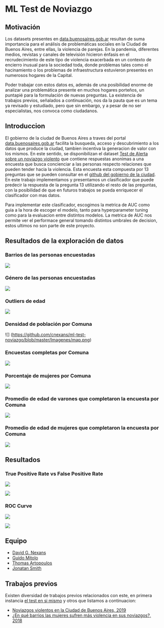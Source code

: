 # ML Test de Noviazgo

## Motivación

Los datasets presentes en [data.buenosaires.gob.ar](https://data.buenosaires.gob.ar/) resultan de suma importancia para el análisis de problemáticas sociales en la Ciudad de Buenos Aires, entre ellas, la violencia de parejas. En la pandemia, diferentes medios, revistas y canales de televisión hicieron énfasis en el recrudecimiento de este tipo de violencia exacerbada en un contexto de encierro inusual para la sociedad toda, donde problemas tales como el hacinamiento o los problemas de infraestructura estuvieron presentes en numerosos hogares de la Capital.

Poder trabajar con estos datos es, además de una posibilidad enorme de analizar una problemática presente en muchos hogares porteños, un puntapié para la formulación de nuevas preguntas. La existencia de trabajos previos, señalados a continuación, nos da la pauta que es un tema ya revisado y estudiado, pero que sin embargo, y a pesar de no ser especialistas, nos convoca como ciudadanos. 

## Introduccion

El gobierno de la ciudad de Buenos Aires a traves del portal [data.buenosaires.gob.ar](https://data.buenosaires.gob.ar/) facilita la busqueda, acceso y descubrimiento a los datos que produce la ciudad, tambien incentiva la generacion de valor con los mismos. En este sentido, se disponibilizan el dataset [Test de Alerta sobre un noviazgo violento](https://data.buenosaires.gob.ar/dataset/test-alerta-sobre-noviazgo-violento) que contiene respuestas anonimas a una encuesta que busca concienciar a las personas respecto relaciones que pueden tender hacia la violencia. Esta encuesta esta compuesta por 13 preguntas que se pueden consultar en el [github del gobierno de la ciudad](https://github.com/datosgcba/test_alerta_noviazgo_violento). En este trabajo implementamos y presentamos un clasificador que puede predecir la respuesta de la pregunta 13 utilizando el resto de las preguntas, con la posibilidad de que en futuros trabajos se pueda enriquecer el clasificador con mas datos.

Para implementar este clasificador, escogimos la metrica de AUC como guia a la hora de escoger el modelo, tanto para hyperparameter tuning como para la evaluacion entre distintos modelos. La metrica de AUC nos permite ver el performace general tomando distintos umbrales de decision, estos ultimos no son parte de este proyecto.

## Resultados de la exploración de datos

### Barrios de las personas encuestadas

![](https://github.com/cnexans/ml-test-noviazgo/blob/master/Imagenes/barriosdelosencuestados.png)

### Género de las personas encuestadas

![](https://github.com/cnexans/ml-test-noviazgo/blob/master/Imagenes/generoencuestados.png)

### Outliers de edad

![](https://github.com/cnexans/ml-test-noviazgo/blob/master/Imagenes/outliersedad.png)

### Densidad de población por Comuna

![] (https://github.com/cnexans/ml-test-noviazgo/blob/master/Imagenes/map.png)

### Encuestas completas por Comuna

![](https://github.com/cnexans/ml-test-noviazgo/blob/master/Imagenes/encuestascompletasporcomuna.png)

### Porcentaje de mujeres por Comuna

![](https://github.com/cnexans/ml-test-noviazgo/blob/master/Imagenes/porcentajedemujeresporcomuna.png)

### Promedio de edad de varones que completaron la encuesta por Comuna

![](https://github.com/cnexans/ml-test-noviazgo/blob/master/Imagenes/promediodeedaddevaronesquecompletaronlaencuesta.png)

### Promedio de edad de mujeres que completaron la encuesta por Comuna

![](https://github.com/cnexans/ml-test-noviazgo/blob/master/Imagenes/promediodeedaddemujeresquecompletaronlaencuesta.png)

## Resultados

### True Positive Rate vs False Positive Rate

![](https://github.com/cnexans/ml-test-noviazgo/blob/master/Imagenes/tpr-vs-fpr.png)

![](https://github.com/cnexans/ml-test-noviazgo/blob/master/Imagenes/matrixconfusion.png)

### ROC Curve

![](https://github.com/cnexans/ml-test-noviazgo/blob/master/Imagenes/roc-auc-final.png)

![](https://github.com/cnexans/ml-test-noviazgo/blob/master/Imagenes/ROC%20AUC.png)

## Equipo

* [David G. Nexans](https://github.com/cnexans)
* [Guido Mitolo](https://github.com/guidomitolo)
* [Thomas Artopoulos](https://github.com/thomasartopoulos)
* [Jonatan Smith](https://github.com/John31991)


## Trabajos previos

Existen diversidad de trabajos previos relacionados con este, en primera instancia [el test en si mismo](https://data.buenosaires.gob.ar/dataset/test-alerta-sobre-noviazgo-violento) y otros que listamos a continuacion:

* [Noviazgos violentos en la Ciudad de Buenos Aires, 2019](https://datosgcba.github.io/curso-datos/trabajos/noviazgos.html)
* [¿En qué barrios las mujeres sufren más violencia en sus noviazgos?, 2018](https://blog.properati.com.ar/en-que-barrios-las-mujeres-sufren-mas-violencia-en-sus-noviazgos/)



